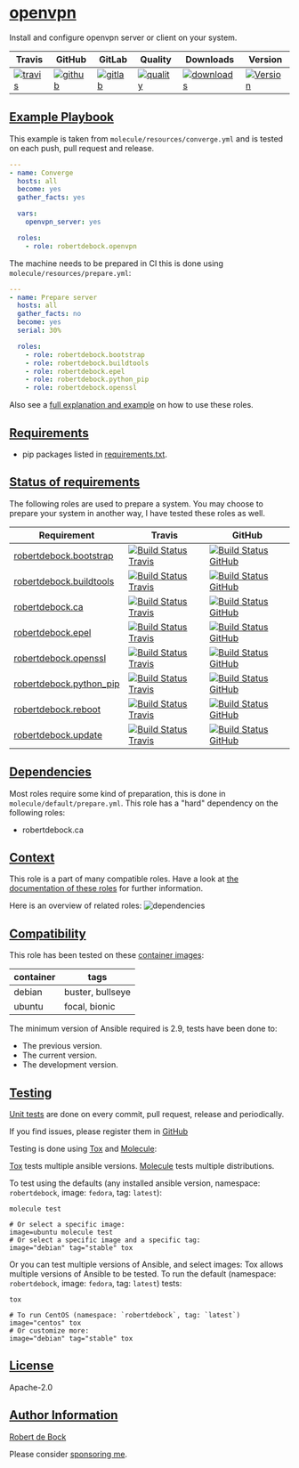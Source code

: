 # [openvpn](#openvpn)

Install and configure openvpn server or client on your system.

|Travis|GitHub|GitLab|Quality|Downloads|Version|
|------|------|------|-------|---------|-------|
|[![travis](https://travis-ci.com/robertdebock/ansible-role-openvpn.svg?branch=master)](https://travis-ci.com/robertdebock/ansible-role-openvpn)|[![github](https://github.com/robertdebock/ansible-role-openvpn/workflows/Ansible%20Molecule/badge.svg)](https://github.com/robertdebock/ansible-role-openvpn/actions)|[![gitlab](https://gitlab.com/robertdebock/ansible-role-openvpn/badges/master/pipeline.svg)](https://gitlab.com/robertdebock/ansible-role-openvpn)|[![quality](https://img.shields.io/ansible/quality/37845)](https://galaxy.ansible.com/robertdebock/openvpn)|[![downloads](https://img.shields.io/ansible/role/d/37845)](https://galaxy.ansible.com/robertdebock/openvpn)|[![Version](https://img.shields.io/github/release/robertdebock/ansible-role-openvpn.svg)](https://github.com/robertdebock/ansible-role-openvpn/releases/)|

## [Example Playbook](#example-playbook)

This example is taken from `molecule/resources/converge.yml` and is tested on each push, pull request and release.
```yaml
---
- name: Converge
  hosts: all
  become: yes
  gather_facts: yes

  vars:
    openvpn_server: yes

  roles:
    - role: robertdebock.openvpn
```

The machine needs to be prepared in CI this is done using `molecule/resources/prepare.yml`:
```yaml
---
- name: Prepare server
  hosts: all
  gather_facts: no
  become: yes
  serial: 30%

  roles:
    - role: robertdebock.bootstrap
    - role: robertdebock.buildtools
    - role: robertdebock.epel
    - role: robertdebock.python_pip
    - role: robertdebock.openssl
```

Also see a [full explanation and example](https://robertdebock.nl/how-to-use-these-roles.html) on how to use these roles.


## [Requirements](#requirements)

- pip packages listed in [requirements.txt](https://github.com/robertdebock/ansible-role-openvpn/blob/master/requirements.txt).

## [Status of requirements](#status-of-requirements)

The following roles are used to prepare a system. You may choose to prepare your system in another way, I have tested these roles as well.

| Requirement | Travis | GitHub |
|-------------|--------|--------|
| [robertdebock.bootstrap](https://galaxy.ansible.com/robertdebock/bootstrap) | [![Build Status Travis](https://travis-ci.com/robertdebock/ansible-role-bootstrap.svg?branch=master)](https://travis-ci.com/robertdebock/ansible-role-bootstrap) | [![Build Status GitHub](https://github.com/robertdebock/ansible-role-bootstrap/workflows/Ansible%20Molecule/badge.svg)](https://github.com/robertdebock/ansible-role-bootstrap/actions) |
| [robertdebock.buildtools](https://galaxy.ansible.com/robertdebock/buildtools) | [![Build Status Travis](https://travis-ci.com/robertdebock/ansible-role-buildtools.svg?branch=master)](https://travis-ci.com/robertdebock/ansible-role-buildtools) | [![Build Status GitHub](https://github.com/robertdebock/ansible-role-buildtools/workflows/Ansible%20Molecule/badge.svg)](https://github.com/robertdebock/ansible-role-buildtools/actions) |
| [robertdebock.ca](https://galaxy.ansible.com/robertdebock/ca) | [![Build Status Travis](https://travis-ci.com/robertdebock/ansible-role-ca.svg?branch=master)](https://travis-ci.com/robertdebock/ansible-role-ca) | [![Build Status GitHub](https://github.com/robertdebock/ansible-role-ca/workflows/Ansible%20Molecule/badge.svg)](https://github.com/robertdebock/ansible-role-ca/actions) |
| [robertdebock.epel](https://galaxy.ansible.com/robertdebock/epel) | [![Build Status Travis](https://travis-ci.com/robertdebock/ansible-role-epel.svg?branch=master)](https://travis-ci.com/robertdebock/ansible-role-epel) | [![Build Status GitHub](https://github.com/robertdebock/ansible-role-epel/workflows/Ansible%20Molecule/badge.svg)](https://github.com/robertdebock/ansible-role-epel/actions) |
| [robertdebock.openssl](https://galaxy.ansible.com/robertdebock/openssl) | [![Build Status Travis](https://travis-ci.com/robertdebock/ansible-role-openssl.svg?branch=master)](https://travis-ci.com/robertdebock/ansible-role-openssl) | [![Build Status GitHub](https://github.com/robertdebock/ansible-role-openssl/workflows/Ansible%20Molecule/badge.svg)](https://github.com/robertdebock/ansible-role-openssl/actions) |
| [robertdebock.python_pip](https://galaxy.ansible.com/robertdebock/python_pip) | [![Build Status Travis](https://travis-ci.com/robertdebock/ansible-role-python_pip.svg?branch=master)](https://travis-ci.com/robertdebock/ansible-role-python_pip) | [![Build Status GitHub](https://github.com/robertdebock/ansible-role-python_pip/workflows/Ansible%20Molecule/badge.svg)](https://github.com/robertdebock/ansible-role-python_pip/actions) |
| [robertdebock.reboot](https://galaxy.ansible.com/robertdebock/reboot) | [![Build Status Travis](https://travis-ci.com/robertdebock/ansible-role-reboot.svg?branch=master)](https://travis-ci.com/robertdebock/ansible-role-reboot) | [![Build Status GitHub](https://github.com/robertdebock/ansible-role-reboot/workflows/Ansible%20Molecule/badge.svg)](https://github.com/robertdebock/ansible-role-reboot/actions) |
| [robertdebock.update](https://galaxy.ansible.com/robertdebock/update) | [![Build Status Travis](https://travis-ci.com/robertdebock/ansible-role-update.svg?branch=master)](https://travis-ci.com/robertdebock/ansible-role-update) | [![Build Status GitHub](https://github.com/robertdebock/ansible-role-update/workflows/Ansible%20Molecule/badge.svg)](https://github.com/robertdebock/ansible-role-update/actions) |

## [Dependencies](#dependencies)

Most roles require some kind of preparation, this is done in `molecule/default/prepare.yml`. This role has a "hard" dependency on the following roles:

- robertdebock.ca
## [Context](#context)

This role is a part of many compatible roles. Have a look at [the documentation of these roles](https://robertdebock.nl/) for further information.

Here is an overview of related roles:
![dependencies](https://raw.githubusercontent.com/robertdebock/drawings/artifacts/openvpn.png "Dependency")

## [Compatibility](#compatibility)

This role has been tested on these [container images](https://hub.docker.com/u/robertdebock):

|container|tags|
|---------|----|
|debian|buster, bullseye|
|ubuntu|focal, bionic|

The minimum version of Ansible required is 2.9, tests have been done to:

- The previous version.
- The current version.
- The development version.



## [Testing](#testing)

[Unit tests](https://travis-ci.com/robertdebock/ansible-role-openvpn) are done on every commit, pull request, release and periodically.

If you find issues, please register them in [GitHub](https://github.com/robertdebock/ansible-role-openvpn/issues)

Testing is done using [Tox](https://tox.readthedocs.io/en/latest/) and [Molecule](https://github.com/ansible/molecule):

[Tox](https://tox.readthedocs.io/en/latest/) tests multiple ansible versions.
[Molecule](https://github.com/ansible/molecule) tests multiple distributions.

To test using the defaults (any installed ansible version, namespace: `robertdebock`, image: `fedora`, tag: `latest`):

```
molecule test

# Or select a specific image:
image=ubuntu molecule test
# Or select a specific image and a specific tag:
image="debian" tag="stable" tox
```

Or you can test multiple versions of Ansible, and select images:
Tox allows multiple versions of Ansible to be tested. To run the default (namespace: `robertdebock`, image: `fedora`, tag: `latest`) tests:

```
tox

# To run CentOS (namespace: `robertdebock`, tag: `latest`)
image="centos" tox
# Or customize more:
image="debian" tag="stable" tox
```

## [License](#license)

Apache-2.0


## [Author Information](#author-information)

[Robert de Bock](https://robertdebock.nl/)

Please consider [sponsoring me](https://github.com/sponsors/robertdebock).
